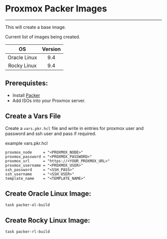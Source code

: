 # Proxmox Packer Images
___

This will create a base image.

Current list of images being created.

|      OS      | Version |
|:------------:|:-------:|
| Oracle Linux |   9.4   |
| Rocky Linux  |   9.4   |


## Prerequistes:
- Install [Packer](https://developer.hashicorp.com/packer/install?ajs_aid=3da421b7-6e02-4a1e-a381-e2ee45cf2437&product_intent=packer)
- Add ISOs into your Proxmox server.

## Create a Vars File
Create a `vars.pkr.hcl` file and write in entries for proxmox user and password and ssh user and pass if required.

example vars.pkr.hcl
```
proxmox_node     = "<PROXMOX_NODE>"
proxmox_password = "<PROXMOX_PASSWORD>"
proxmox_url      = "https://<YOUR_PROXMOX_URL>"
proxmox_username = "<PROXMOX_USER>"
ssh_password     = "<SSH_PASS>"
ssh_username     = "<SSH_USER>"
template_name    = "<TEMPLATE_NAME>"
```

## Create Oracle Linux Image:
```shell
task packer-ol-build
```

## Create Rocky Linux Image:
```shell
task packer-rl-build
```
